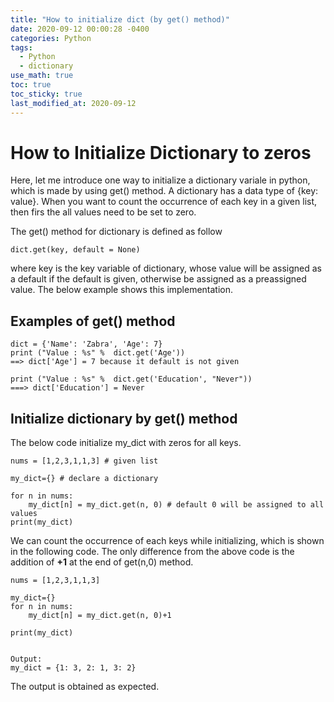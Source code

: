 ```yaml
---
title: "How to initialize dict (by get() method)"
date: 2020-09-12 00:00:28 -0400
categories: Python
tags:
  - Python 
  - dictionary
use_math: true
toc: true
toc_sticky: true
last_modified_at: 2020-09-12
---
```



# How to Initialize Dictionary to zeros 

Here, let me introduce one way to initialize a dictionary variale in python, which is made by using get() method. 
A dictionary has a data type of  {key: value}. When you want to count the occurrence of each key in a given list, 
then firs the all values need to be set to zero. 

The get() method for dictionary is defined as follow 

```
dict.get(key, default = None)
```

where key is the key variable of dictionary, whose value will be assigned as a default if the default is given, 
otherwise be assigned as a preassigned value. The below example shows this implementation. 


## Examples of get() method 

```
dict = {'Name': 'Zabra', 'Age': 7}
print ("Value : %s" %  dict.get('Age'))  
==> dict['Age'] = 7 because it default is not given 

print ("Value : %s" %  dict.get('Education', "Never"))
===> dict['Education'] = Never 
```

## Initialize dictionary by get() method 

The below code initialize my_dict with zeros for all keys. 

```
nums = [1,2,3,1,1,3] # given list 

my_dict={} # declare a dictionary 
 
for n in nums: 
    my_dict[n] = my_dict.get(n, 0) # default 0 will be assigned to all values 
print(my_dict)
```


We can count the occurrence of each keys while initializing, which is shown in the following code. 
The only difference from the above code is the addition of **+1** at the end of get(n,0) method. 

```
nums = [1,2,3,1,1,3]
 
my_dict={}
for n in nums:
    my_dict[n] = my_dict.get(n, 0)+1  
 
print(my_dict)
 

Output: 
my_dict = {1: 3, 2: 1, 3: 2}

```

The output is obtained as expected. 

